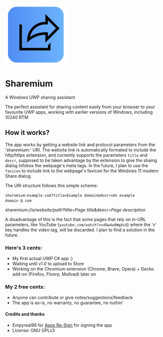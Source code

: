  ![image](https://raw.githubusercontent.com/borisg912/Sharemium/main/Assets/RawLogo200x200.png)
# Sharemium
 A Windows UWP sharing assistant
 
 The perfect assistant for sharing content easily from your browser to your favourite UWP apps, working with earlier versions of Windows, including 10240 RTM
 ## How it works?
 The app works by getting a website link and protocol parameters from the 'sharemium:' URI.
 The website link is automatically formated to include the http/https extension, and currently supports the parameters <code>title</code> and <code>descr</code>, supposed to be taken advantage by the extension to give the shaing dialog infobox the webpage's meta tags.
 In the future, I plan to use the <code>favicon</code> to include link to the webpage's favicon for the Windows 11 modern Share dialog.
 
 The URI structure follows this simple scheme:
 
 <code>sharemium:example.com?title=Example domain&descr=An example domain @.com</code>
 
 sharemium:*//a/website/path*?title=*Page title*&descr=*Page description*

 A disadvantage of this is the fact that some pages that rely on in-URL parameters, like YouTube (<code>youtube.com/watch?v=dQw4w9WgXcQ</code>) where the 'v' key handles the video tag, will be discarded. I plan to find a solution in the future.

### Here's 3 cents:
- My first actual UWP C# app :)
- Waiting until v1.0 to upload to Store
- Working on the Chromium extension (Chrome, Brave, Opera) + Gecko add-on (Firefox, Floorp, Mullvad) later on

### My 2 free cents:
- Anyone can contribute or give notes/suggestions/feedback
- The app is as-is, no warranty, no guarantee, no nuthin'

#### Credits and thanks
- Empyreal96 for [Appx Re-Sign] for signing the app
- License: GNU GPLv3

[Appx Re-Sign]: <https://github.com/Empyreal96/Appx_Re-Sign>
